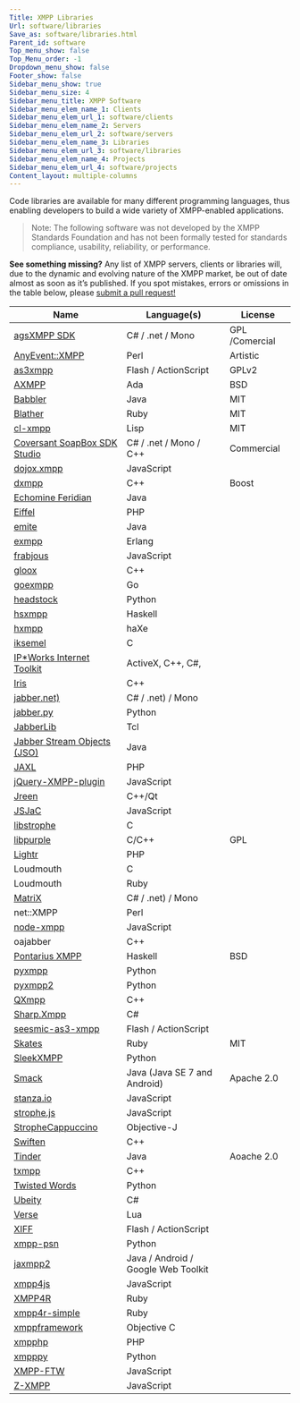```yaml
---
Title: XMPP Libraries
Url: software/libraries
Save_as: software/libraries.html
Parent_id: software
Top_menu_show: false
Top_Menu_order: -1
Dropdown_menu_show: false
Footer_show: false
Sidebar_menu_show: true
Sidebar_menu_size: 4
Sidebar_menu_title: XMPP Software
Sidebar_menu_elem_name_1: Clients
Sidebar_menu_elem_url_1: software/clients
Sidebar_menu_elem_name_2: Servers
Sidebar_menu_elem_url_2: software/servers
Sidebar_menu_elem_name_3: Libraries
Sidebar_menu_elem_url_3: software/libraries
Sidebar_menu_elem_name_4: Projects
Sidebar_menu_elem_url_4: software/projects
Content_layout: multiple-columns
---
```


Code libraries are available for many different programming languages, thus enabling developers to build a wide variety of XMPP-enabled applications.

> Note: The following software was not developed by the XMPP Standards Foundation and has not been formally tested for standards compliance, usability, reliability, or performance.

__See something missing?__ Any list of XMPP servers, clients or libraries will, due to the dynamic and evolving nature of the XMPP market, be out of date almost as soon as it’s published. If you spot mistakes, errors or omissions in the table below, please [submit a pull request!](https://github.com/xsf/xmpp.org)

| Name                                                                      | Language(s)                         | License          |
|---------------------------------------------------------------------------|-------------------------------------|------------------|
| [agsXMPP SDK](http://ag-software.net)                                     | C# / .net / Mono                    | GPL /Comercial   |
| [AnyEvent::XMPP](http://ta-sa.org)                                        | Perl                                | Artistic         |
| [as3xmpp](https://github.com/lyokato/as3xmppclient)                       | Flash / ActionScript                | GPLv2            |
| [AXMPP](http://orge.ada-ru.org)                                           | Ada                                 | BSD              |
| [Babbler](http://babbler-xmpp.blogspot.de)                                | Java                                | MIT              |
| [Blather](http://adhearsion.com)                                          | Ruby                                | MIT              |
| [cl-xmpp](http://common-lisp.net)                                         | Lisp                                | MIT              |
| [Coversant SoapBox SDK Studio](http://coversant.com)                      | C# / .net / Mono / C++              | Commercial       |
| [dojox.xmpp](https://github.com/dojo/dojox)                               | JavaScript                          |                  |
| [dxmpp](https://github.com/stefandxm/dxmpp)                               | C++                                 | Boost            |
| [Echomine Feridian](https://github.com/jdevelop/feridian)                 | Java                                |                  |
| [Eiffel](https://www.eiffel.org/resources/libraries/eiffel-xmpp)          | PHP                                 |                  |
| [emite](https://github.com/EmiteGWT/emite)                                | Java                                |                  |
| [exmpp](http://exmpp.org)                                                 | Erlang                              |                  |
| [frabjous](https://github.com/theozaurus/frabjous)                        | JavaScript                          |                  |
| [gloox](http://camaya.net)                                                | C++                                 |                  |
| [goexmpp](https://code.google.com/archive/p/goexmpp)                      | Go                                  |                  |
| [headstock](https://github.com/Lawouach/headstock)                        | Python                              |                  |
| [hsxmpp](http://חנוך.se)                                                  | Haskell                             |                  |
| [hxmpp](http://hxmpp.disktree.net)                                        | haXe                                |                  |
| [iksemel](http://code.google.com/p/iksemel)                               | C                                   |                  |
| [IP*Works Internet Toolkit](https://www.nsoftware.com/ipworks/)           | ActiveX, C++, C#,                   |                  |
| [Iris](https://github.com/psi-im/iris)                                    | C++                                 |                  |
| [jabber.net)](https://code.google.com/archive/p/jabber-net/)              | C# / .net) / Mono                   |                  |
| [jabber.py](http://jabberpy.sourceforge.net/)                             | Python                              |                  |
| [JabberLib](http://coccinella.im)                                         | Tcl                                 |                  |
| [Jabber Stream Objects (JSO)](https://java.net/projects/jso)              | Java                                |                  |
| [JAXL](https://github.com/jaxl/JAXL)                                      | PHP                                 |                  |
| [jQuery-XMPP-plugin](https://github.com/maxpowel/jQuery-XMPP-plugin)      | JavaScript                          |                  |
| [Jreen](http://qutim.org)                                                 | C++/Qt                              |                  |
| [JSJaC](https://github.com/sstrigler/JSJaC)                               | JavaScript                          |                  |
| [libstrophe](http://strophe.im)                                           | C                                   |                  |
| [libpurple](https://developer.pidgin.im/wiki/WhatIsLibpurple)             | C/C++                               | GPL              |
| [Lightr](https://github.com/myYearbook/lightr)                            | PHP                                 |                  |
| Loudmouth                                                                 | C                                   |                  |
| Loudmouth                                                                 | Ruby                                |                  |
| [MatriX](http://ag-software.net)                                          | C# / .net) / Mono                   |                  |
| net::XMPP                                                                 | Perl                                |                  |
| [node-xmpp](http://node-xmpp.org)                                         | JavaScript                          |                  |
| oajabber                                                                  | C++                                 |                  |
| [Pontarius XMPP](https://github.com/pontarius/pontarius-xmpp/)            | Haskell                             | BSD              |
| [pyxmpp](http://pyxmpp.jajcus.net/pyxmpp.html)                            | Python                              |                  |
| [pyxmpp2](https://github.com/Jajcus/pyxmpp2)                              | Python                              |                  |
| [QXmpp](www.qxmpp.org)                                                    | C++                                 |                  |
| [Sharp.Xmpp](https://github.com/pgstath/Sharp.Xmpp)                       | C#               |                  | MIT
| [seesmic-as3-xmpp](https://code.google.com/archive/p/seesmic-as3-xmpp)    | Flash / ActionScript                |                  |
| [Skates](https://github.com/julien51/skates)                              | Ruby                                | MIT              |
| [SleekXMPP](https://github.com/fritzy/SleekXMPP)                          | Python                              |                  |
| [Smack](http://www.igniterealtime.org/projects/smack)                     | Java (Java SE 7 and Android)        | Apache 2.0       |
| [stanza.io](https://github.com/otalk/stanza.io)                           | JavaScript                          |                  |
| [strophe.js](http://strophe.im/strophejs)                                 | JavaScript                          |                  |
| [StropheCappuccino](https://github.com/ArchipelProject/StropheCappuccino) | Objective-J                         |                  |
| [Swiften](http://swift.im)                                                | C++                                 |                  |
| [Tinder](http://www.igniterealtime.org/projects/tinder)                   | Java                                | Aoache 2.0       |
| [txmpp](https://github.com/rpavlik/txmpp)                                 | C++                                 |                  |
| [Twisted Words](http://twistedmatrix.com)                                 | Python                              |                  |
| [Ubeity](https://github.com/ubiety/xmpp)                                  | C#                                  |                  |
| [Verse](http://matthewwild.co.uk/projects/verse/verse_doc.xml)            | Lua                                 |                  |
| [XIFF](http://igniterealtime.org)                                         | Flash / ActionScript                |                  |
| [xmpp-psn](http://code.google.com)                                        | Python                              |                  |
| [jaxmpp2](https://projects.tigase.org/projects/jaxmpp2)                   | Java / Android / Google Web Toolkit |                  |
| [xmpp4js](http://xmpp4js.sourceforge.net/)                                | JavaScript                          |                  |
| [XMPP4R](https://xmpp4r.github.io/)                                       | Ruby                                |                  |
| [xmpp4r-simple](http://code.google.com)                                   | Ruby                                |                  |
| [xmppframework](http://github.com)                                        | Objective C                         |                  |
| [xmpphp](http://code.google.com)                                          | PHP                                 |                  |
| [xmpppy](http://xmpppy.sourceforge.net)                                   | Python                              |                  |
| [XMPP-FTW](https://github.com/xmpp-ftw)                                   | JavaScript                          |                  |
| [Z-XMPP](http://ivan.vucica.net)                                          | JavaScript                          |                  |

